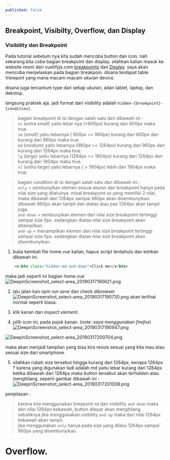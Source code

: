 ```yaml
---
published: false
---
```

## Breakpoint, Visibilty, Overflow, dan Display

### Visibility dan Breakpoint
Pada tutorial sebelum nya kita sudah mencoba button dan icon. nah sekarang kita coba bagian breakpoint dan display. silahkan kalian masuk ke website resmi dari vuetifyjs.com [breakpoints](https://vuetifyjs.com/en/framework/breakpoints#breakpoints) dan [Display](https://vuetifyjs.com/en/framework/display). saya akan mencoba menjelaskan pada bagian breakpoin. disana terdapat table Viewport yang mana macam-macam ukuran device. 


disana juga tercantum type dari setiap ukuran, adan tablet, laptop, dan dekstop.

langsung praktek aja. 
jadi format dari visibility adalah ``hidden-{breakpoint}-{condition}``.  

> bagian breakpoint di isi dengan salah satu dari dibawah ini :  
``xs`` (_extra small_) yaitu lebar nya (<600px) kurang dari 600px maka true.  
``sm`` (_small_) yaitu lebarnya ( 600px >< 960px) kurang dari 600px dan kurang dari 960px maka true.  
``md`` (_medium_) yaitu lebarnya (960px >< 1264px) kurang dari 960px dan kurang dari 1264px maka true.  
``lg`` (_large_) yaitu lebarnya (1264px >< 1904px) kurang dari 1264px dan kurang dari 1904px maka true.  
``xl`` (_extra large_) yaitu lebarnya ( > 1904px) lebih dari 1904px maka true.

> bagian condition di isi dengan salah satu dari dibawah ini :  
``only`` = sembunyikan elemen sesuai aturan dari breakpoint hanya pada nilai size yang dilaluinya. misal breakpoint ``md`` yang memiliki 2 nilai, maka dibawah dari 1264px sampai 960px akan disembunyikan. dibawah 960px akan tampil dan diatas atau pas 1264px akan tampil juga.  
``and-down`` = sembunyikan elemen dari nilai size breakpoint tertinggi sampai size 0px. sedangkan diatas nilai size breakpoint akan ditampilkan.  
``and-up`` = menampilkan elemen dari nilai size breakpoint tertinggi sampai size 0px. sedangkan diatas nilai size breakpoint akan disembunyikan.  

1. buka kembali file home.vue kalian, hapus script terdahulu dan ketikan dibawah ini.
```html
    <v-btn class="hidden-md-and-down">Click me</v-btn>
```

maka jadi seperti ini bagian home.vue
![DeepinScreenshot_select-area_20190317190621.png]({{site.baseurl}}/_posts/DeepinScreenshot_select-area_20190317190621.png)

2. lalu jalan kan _npm run seve_ dan check dibrowser
![DeepinScreenshot_select-area_20190317190730.png]({{site.baseurl}}/_posts/DeepinScreenshot_select-area_20190317190730.png)
akan terlihat normal seperti biasa.

3. klik kanan dan _inspect element_.
4. pilih icon ini, pada pojok kanan. (_note: saya menggunakan firefox_)
![DeepinScreenshot_select-area_20190317190947.png]({{site.baseurl}}/_posts/DeepinScreenshot_select-area_20190317190947.png)

![DeepinScreenshot_select-area_20190317200704.png]({{site.baseurl}}/_posts/DeepinScreenshot_select-area_20190317200704.png)

maka akan menjadi tampilan yang bisa kira resize sesuai yang kita mau atau sesuai size dari smartphone.

5. silahkan rubah size tersebut hingga kurang dari 1264px, kenapa 1264px ? karena yang digunakan tadi adalah md yaitu lebar kurang dari 1264px. ketika dibawah dari 1264px maka button tersebut akan terhidden atau menghilang. seperti gambar dibawah ini :
![DeepinScreenshot_select-area_20190317201008.png]({{site.baseurl}}/_posts/DeepinScreenshot_select-area_20190317201008.png)

penjelasan :
> karena kita menggunakan breapoint ``md`` dan visibility ``and-down`` maka dari nilai 1264px kebawah, button dilayar akan menghilang.  
sebaliknya jika menggunakan visibility ``and-up`` maka dari nilai 1264px kebawah akan tampil.  
jika menggunakan ``only`` hanya pada size yang dilalui 1264px sampai 960px yang disembunyikan.

# Overflow. 